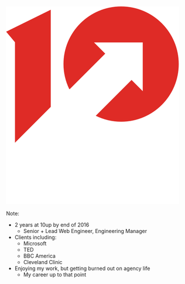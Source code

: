 <!-- .slide: data-background-color="#303030" -->
[![10up](resources/10up.svg)](https://10up.com)
<!-- .element: class="seamless" -->

Note:

* 2 years at 10up by end of 2016
    - Senior + Lead Web Engineer, Engineering Manager
* Clients including:
    - Microsoft
    - TED
    - BBC America
    - Cleveland Clinic
* Enjoying my work, but getting burned out on agency life
    - My career up to that point
